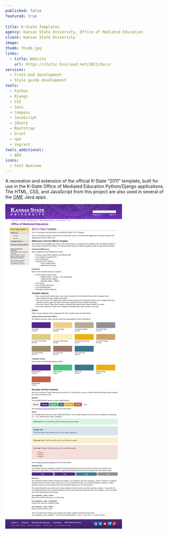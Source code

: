 ```yaml
---
published: false
featured: true

title: K-State Templates
agency: Kansas State University, Office of Mediated Education
client: Kansas State University
image:
thumb: thumb.jpg
links:
  - title: Website
    url: https://static.ksucloud.net/2011/docs/
services:
  - Front-end development
  - Style guide development
tools:
  - Python
  - Django
  - CSS
  - Sass
  - Compass
  - JavaScript
  - jQuery
  - Bootstrap
  - Grunt
  - npm
  - Vagrant
tools_additional:
  - BEM
icons:
  - Font Awesome
---
```


A recreation and extension of the official K-State “2011” template, built for use in the K-State Office of Mediated Education Python/Django applications. The HTML, CSS, and JavaScript from this project are also used in several of the <abbr title="Office of Mediated Education">OME</abbr> Java apps.

![K-State Templates screenshot](image.png)
